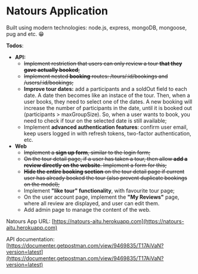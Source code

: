 # Natours Application

Built using modern technologies: node.js, express, mongoDB, mongoose, pug and etc. 😁

**Todos**: 

 - **API:**
	- ~~Implement restriction that users can only review a tour **that they gave actually booked**;~~
	- ~~Implement nested **booking** routes: /tours/:id/bookings and /users/:id/bookings;~~
	- **Improve tour dates:** add a participants and a soldOut field to each date. A date then becomes like an instace of the tour. Then, when a user books, they need to select one of the dates. A new booking will increase the number of participants in the date, until it is booked out (participants > maxGroupSize). So, when a user wants to book, you need to check if tour on the selected date is still available;
	- Implement **advanced authentication features**: confirm user email, keep users logged in with refresh tokens, two-factor authentication, etc.
 - **Web**
	 - ~~Implement a **sign up form**, similar to the login form;~~
	 - ~~On the tour detail page, if a user has taken a tour, then allow **add a review directly on the website**. Implement a form for this;~~
	 - ~~**Hide the entire booking section** on the tour detail page if current user has already booked the tour (also prevent duplicate bookings on the model);~~
	 - Implement **"like tour" functionality**, with favourite tour page;
	 - On the user account page, implement the **"My Reviews"** page, where all review are displayed, and user can edit them. 
	 - Add admin page to manage the content of the web.

    

Natours App URL: [https://natours-aitu.herokuapp.com](https://natours-aitu.herokuapp.com)

API documentation: [https://documenter.getpostman.com/view/9469835/T17AiVaN?version=latest](https://documenter.getpostman.com/view/9469835/T17AiVaN?version=latest)
